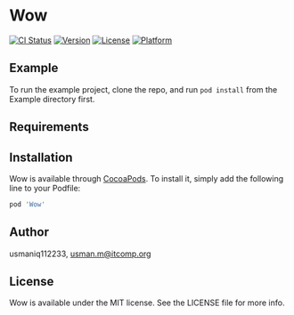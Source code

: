 # Wow

[![CI Status](https://img.shields.io/travis/usmaniq112233/Wow.svg?style=flat)](https://travis-ci.org/usmaniq112233/Wow)
[![Version](https://img.shields.io/cocoapods/v/Wow.svg?style=flat)](https://cocoapods.org/pods/Wow)
[![License](https://img.shields.io/cocoapods/l/Wow.svg?style=flat)](https://cocoapods.org/pods/Wow)
[![Platform](https://img.shields.io/cocoapods/p/Wow.svg?style=flat)](https://cocoapods.org/pods/Wow)

## Example

To run the example project, clone the repo, and run `pod install` from the Example directory first.

## Requirements

## Installation

Wow is available through [CocoaPods](https://cocoapods.org). To install
it, simply add the following line to your Podfile:

```ruby
pod 'Wow'
```

## Author

usmaniq112233, usman.m@itcomp.org

## License

Wow is available under the MIT license. See the LICENSE file for more info.
